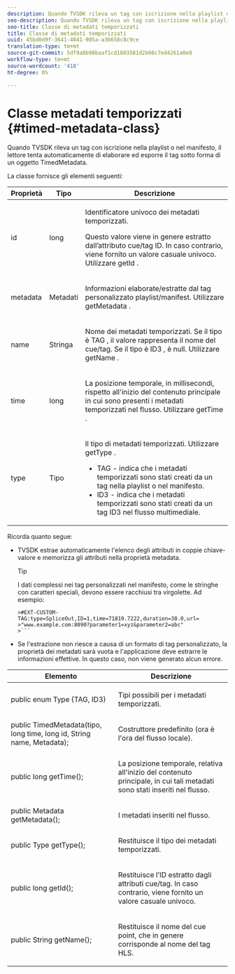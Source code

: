 ```yaml
---
description: Quando TVSDK rileva un tag con iscrizione nella playlist o nel manifesto, il lettore tenta automaticamente di elaborare ed esporre il tag sotto forma di un oggetto TimedMetadata.
seo-description: Quando TVSDK rileva un tag con iscrizione nella playlist o nel manifesto, il lettore tenta automaticamente di elaborare ed esporre il tag sotto forma di un oggetto TimedMetadata.
seo-title: Classe di metadati temporizzati
title: Classe di metadati temporizzati
uuid: 45bd0d9f-3641-4041-905a-a36658c8c9ce
translation-type: tm+mt
source-git-commit: 5df9a8b98baaf1cd1803581d2b60c7ed4261a0e8
workflow-type: tm+mt
source-wordcount: '418'
ht-degree: 0%

---
```



# Classe metadati temporizzati {#timed-metadata-class}

Quando TVSDK rileva un tag con iscrizione nella playlist o nel manifesto, il lettore tenta automaticamente di elaborare ed esporre il tag sotto forma di un oggetto TimedMetadata.

La classe fornisce gli elementi seguenti:

<table id="table_FFC56AC5B1E04DA99C9309C0223ABA90"> 
 <thead> 
  <tr> 
   <th colname="col1" class="entry"> Proprietà </th> 
   <th colname="col02" class="entry"> Tipo </th> 
   <th colname="col2" class="entry"> Descrizione </th> 
  </tr> 
 </thead>
 <tbody> 
  <tr> 
   <td colname="col1"> <span class="codeph"> id  </span> </td> 
   <td colname="col02"> long </td> 
   <td colname="col2"> <p>Identificatore univoco dei metadati temporizzati. </p> <p>Questo valore viene in genere estratto dall’attributo cue/tag ID. In caso contrario, viene fornito un valore casuale univoco. Utilizzare <span class="codeph"> getId </span>. </p> </td> 
  </tr> 
  <tr> 
   <td colname="col1"> <span class="codeph"> metadata  </span> </td> 
   <td colname="col02"> Metadati </td> 
   <td colname="col2"> <p>Informazioni elaborate/estratte dal tag personalizzato playlist/manifest. Utilizzare <span class="codeph"> getMetadata </span>. </p> </td> 
  </tr> 
  <tr> 
   <td colname="col1"> <span class="codeph"> name </span> </td> 
   <td colname="col02"> Stringa </td> 
   <td colname="col2"> <p>Nome dei metadati temporizzati. Se il tipo è <span class="codeph"> TAG </span>, il valore rappresenta il nome del cue/tag. Se il tipo è <span class="codeph"> ID3 </span>, è null. Utilizzare <span class="codeph"> getName </span>. </p> </td> 
  </tr> 
  <tr> 
   <td colname="col1"> <span class="codeph"> time  </span> </td> 
   <td colname="col02"> long </td> 
   <td colname="col2"> <p>La posizione temporale, in millisecondi, rispetto all'inizio del contenuto principale in cui sono presenti i metadati temporizzati nel flusso. Utilizzare <span class="codeph"> getTime </span>. </p> </td> 
  </tr> 
  <tr> 
   <td colname="col1"> <span class="codeph"> type  </span> </td> 
   <td colname="col02"> Tipo </td> 
   <td colname="col2"> <p>Il tipo di metadati temporizzati. Utilizzare <span class="codeph"> getType </span>. 
     <ul id="ul_70FBFB33E9F846D8B38592560CCE9560"> 
      <li id="li_739D30561BFB4D9B97DF212E4880BA2C">TAG - indica che i metadati temporizzati sono stati creati da un tag nella playlist o nel manifesto. </li> 
      <li id="li_E785E1DEF1CC4D9DBE7764E5D05EFAFC">ID3 - indica che i metadati temporizzati sono stati creati da un tag ID3 nel flusso multimediale. </li> 
     </ul> </p> </td> 
  </tr> 
 </tbody> 
</table>

<!--<a id="section_737CC47997F74F80A3C5C6171ADE120E"></a>-->

Ricorda quanto segue:

* TVSDK estrae automaticamente l&#39;elenco degli attributi in coppie chiave-valore e memorizza gli attributi nella proprietà metadata.

   >[!TIP]
   >
   >I dati complessi nei tag personalizzati nel manifesto, come le stringhe con caratteri speciali, devono essere racchiusi tra virgolette. Ad esempio:
   >
   >
   ```
   >#EXT-CUSTOM-TAG:type=SpliceOut,ID=1,time=71819.7222,duration=30.0,url= 
   >"www.example.com:8090?parameter1=xyz&parameter2=abc"
   >```

* Se l&#39;estrazione non riesce a causa di un formato di tag personalizzato, la proprietà dei metadati sarà vuota e l&#39;applicazione deve estrarre le informazioni effettive. In questo caso, non viene generato alcun errore.

<table id="table_1BAE98BF23F641A3A5709EBE37B327F6"> 
 <thead> 
  <tr> 
   <th colname="col1" class="entry"> Elemento </th> 
   <th colname="col2" class="entry"> Descrizione </th> 
  </tr> 
 </thead>
 <tbody> 
  <tr> 
   <td colname="col1"> <span class="codeph"> public enum Type {TAG, ID3}  </span> </td> 
   <td colname="col2"> <p>Tipi possibili per i metadati temporizzati. </p> </td> 
  </tr> 
  <tr> 
   <td colname="col1"> <span class="codeph"> public TimedMetadata(tipo, long time, long id, String name, Metadata);  </span> </td> 
   <td colname="col2"> <p>Costruttore predefinito (ora è l'ora del flusso locale). </p> </td> 
  </tr> 
  <tr> 
   <td colname="col1"> <span class="codeph"> public long getTime();  </span> </td> 
   <td colname="col2"> <p>La posizione temporale, relativa all'inizio del contenuto principale, in cui tali metadati sono stati inseriti nel flusso. </p> </td> 
  </tr> 
  <tr> 
   <td colname="col1"> <span class="codeph"> public Metadata getMetadata();  </span> </td> 
   <td colname="col2"> <p>I metadati inseriti nel flusso. </p> </td> 
  </tr> 
  <tr> 
   <td colname="col1"> <span class="codeph"> public Type getType();  </span> </td> 
   <td colname="col2"> <p>Restituisce il tipo dei metadati temporizzati. </p> </td> 
  </tr> 
  <tr> 
   <td colname="col1"> <span class="codeph"> public long getId();  </span> </td> 
   <td colname="col2"> <p>Restituisce l’ID estratto dagli attributi cue/tag. In caso contrario, viene fornito un valore casuale univoco. </p> </td> 
  </tr> 
  <tr> 
   <td colname="col1"> <span class="codeph"> public String getName();  </span> </td> 
   <td colname="col2"> <p>Restituisce il nome del cue point, che in genere corrisponde al nome del tag HLS. </p> </td> 
  </tr> 
 </tbody> 
</table>


